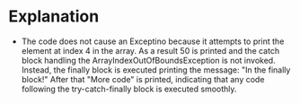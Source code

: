 # Explanation
- The code does not cause an Exceptino because it attempts to print the element at index 4 in the array.
As a result 50 is printed and the catch block handling the ArrayIndexOutOfBoundsException is not invoked.
Instead, the finally block is executed printing the message: "In the finally block!" After that "More code"
is printed, indicating that any code following the try-catch-finally block is executed smoothly.

